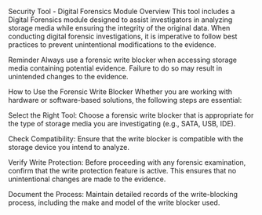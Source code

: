 Security Tool - Digital Forensics Module
Overview
This tool includes a Digital Forensics module designed to assist investigators in analyzing storage media while ensuring the integrity of the original data. When conducting digital forensic investigations, it is imperative to follow best practices to prevent unintentional modifications to the evidence.

Reminder
Always use a forensic write blocker when accessing storage media containing potential evidence. Failure to do so may result in unintended changes to the evidence.

How to Use the Forensic Write Blocker
Whether you are working with hardware or software-based solutions, the following steps are essential:

Select the Right Tool:
Choose a forensic write blocker that is appropriate for the type of storage media you are investigating (e.g., SATA, USB, IDE).

Check Compatibility:
Ensure that the write blocker is compatible with the storage device you intend to analyze.

Verify Write Protection:
Before proceeding with any forensic examination, confirm that the write protection feature is active. This ensures that no unintentional changes are made to the evidence.

Document the Process:
Maintain detailed records of the write-blocking process, including the make and model of the write blocker used.

